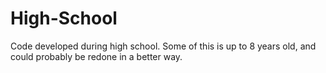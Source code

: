 # High-School
Code developed during high school.
Some of this is up to 8 years old, and could probably be redone in a better way.
